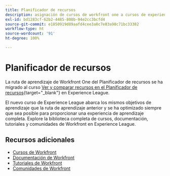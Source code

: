 ```yaml
---
title: Planificador de recursos
description: asignación de cursos de workfront one a cursos de experience league
exl-id: bd1283cf-62b2-4485-800b-94e2cc3bcfd4
source-git-commit: e1850919d89aafd4cee3a0c7e83a98c71bc33382
workflow-type: ht
source-wordcount: '91'
ht-degree: 100%

---
```


# Planificador de recursos

La ruta de aprendizaje de Workfront One del Planificador de recursos se ha migrado al curso [Ver y comparar recursos en el Planificador de recursos](https://experienceleague.adobe.com/?recommended=Workfront-L-1-2022.1.resourceplanner){target="_blank"} en Experience League.

El nuevo curso de Experience League abarca los mismos objetivos de aprendizaje que la ruta de aprendizaje anterior y se ha optimizado siempre que sea posible para proporcionar una experiencia de aprendizaje completa.  Explore la biblioteca completa de cursos, documentación, tutoriales y comunidades de Workfront en Experience League.

## Recursos adicionales

* [Cursos de Workfront](https://experienceleague.adobe.com/?lang=es&amp;Solution=Workfront#courses)
* [Documentación de Workfront](https://experienceleague.adobe.com/docs/workfront.html?lang=es)
* [Tutoriales de Workfront](https://experienceleague.adobe.com/docs/workfront-learn/tutorials-workfront/home.html?lang=es)
* [Comunidades de Workfront](https://experienceleaguecommunities.adobe.com/t5/workfront/ct-p/workfront)
